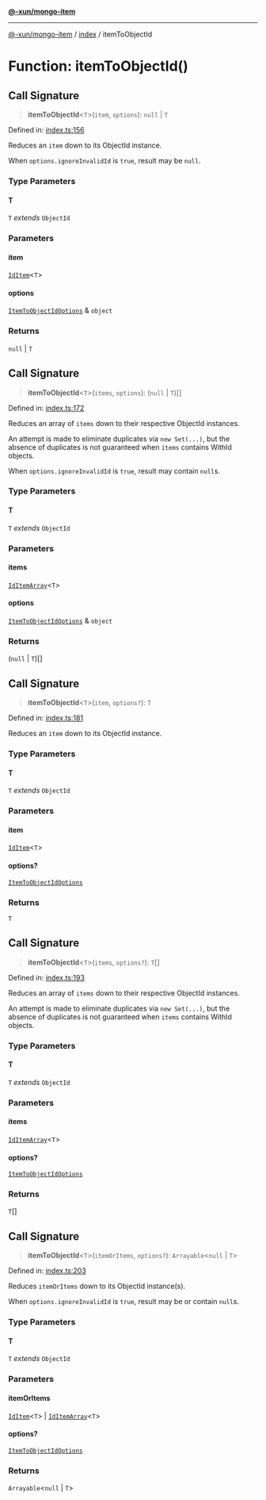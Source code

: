 [**@-xun/mongo-item**](../../README.md)

***

[@-xun/mongo-item](../../README.md) / [index](../README.md) / itemToObjectId

# Function: itemToObjectId()

## Call Signature

> **itemToObjectId**\<`T`\>(`item`, `options`): `null` \| `T`

Defined in: [index.ts:156](https://github.com/Xunnamius/mongo-utils/blob/f4f436a17e3a4dfdb6460c5eeb717c55d6f392c1/packages/mongo-item/src/index.ts#L156)

Reduces an `item` down to its ObjectId instance.

When `options.ignoreInvalidId` is `true`, result may be `null`.

### Type Parameters

#### T

`T` *extends* `ObjectId`

### Parameters

#### item

[`IdItem`](../type-aliases/IdItem.md)\<`T`\>

#### options

[`ItemToObjectIdOptions`](../type-aliases/ItemToObjectIdOptions.md) & `object`

### Returns

`null` \| `T`

## Call Signature

> **itemToObjectId**\<`T`\>(`items`, `options`): (`null` \| `T`)[]

Defined in: [index.ts:172](https://github.com/Xunnamius/mongo-utils/blob/f4f436a17e3a4dfdb6460c5eeb717c55d6f392c1/packages/mongo-item/src/index.ts#L172)

Reduces an array of `items` down to their respective ObjectId
instances.

An attempt is made to eliminate duplicates via `new Set(...)`, but the
absence of duplicates is not guaranteed when `items` contains WithId
objects.

When `options.ignoreInvalidId` is `true`, result may contain `null`s.

### Type Parameters

#### T

`T` *extends* `ObjectId`

### Parameters

#### items

[`IdItemArray`](../type-aliases/IdItemArray.md)\<`T`\>

#### options

[`ItemToObjectIdOptions`](../type-aliases/ItemToObjectIdOptions.md) & `object`

### Returns

(`null` \| `T`)[]

## Call Signature

> **itemToObjectId**\<`T`\>(`item`, `options?`): `T`

Defined in: [index.ts:181](https://github.com/Xunnamius/mongo-utils/blob/f4f436a17e3a4dfdb6460c5eeb717c55d6f392c1/packages/mongo-item/src/index.ts#L181)

Reduces an `item` down to its ObjectId instance.

### Type Parameters

#### T

`T` *extends* `ObjectId`

### Parameters

#### item

[`IdItem`](../type-aliases/IdItem.md)\<`T`\>

#### options?

[`ItemToObjectIdOptions`](../type-aliases/ItemToObjectIdOptions.md)

### Returns

`T`

## Call Signature

> **itemToObjectId**\<`T`\>(`items`, `options?`): `T`[]

Defined in: [index.ts:193](https://github.com/Xunnamius/mongo-utils/blob/f4f436a17e3a4dfdb6460c5eeb717c55d6f392c1/packages/mongo-item/src/index.ts#L193)

Reduces an array of `items` down to their respective ObjectId
instances.

An attempt is made to eliminate duplicates via `new Set(...)`, but the
absence of duplicates is not guaranteed when `items` contains WithId
objects.

### Type Parameters

#### T

`T` *extends* `ObjectId`

### Parameters

#### items

[`IdItemArray`](../type-aliases/IdItemArray.md)\<`T`\>

#### options?

[`ItemToObjectIdOptions`](../type-aliases/ItemToObjectIdOptions.md)

### Returns

`T`[]

## Call Signature

> **itemToObjectId**\<`T`\>(`itemOrItems`, `options?`): `Arrayable`\<`null` \| `T`\>

Defined in: [index.ts:203](https://github.com/Xunnamius/mongo-utils/blob/f4f436a17e3a4dfdb6460c5eeb717c55d6f392c1/packages/mongo-item/src/index.ts#L203)

Reduces `itemOrItems` down to its ObjectId instance(s).

When `options.ignoreInvalidId` is `true`, result may be or contain
`null`s.

### Type Parameters

#### T

`T` *extends* `ObjectId`

### Parameters

#### itemOrItems

[`IdItem`](../type-aliases/IdItem.md)\<`T`\> | [`IdItemArray`](../type-aliases/IdItemArray.md)\<`T`\>

#### options?

[`ItemToObjectIdOptions`](../type-aliases/ItemToObjectIdOptions.md)

### Returns

`Arrayable`\<`null` \| `T`\>
